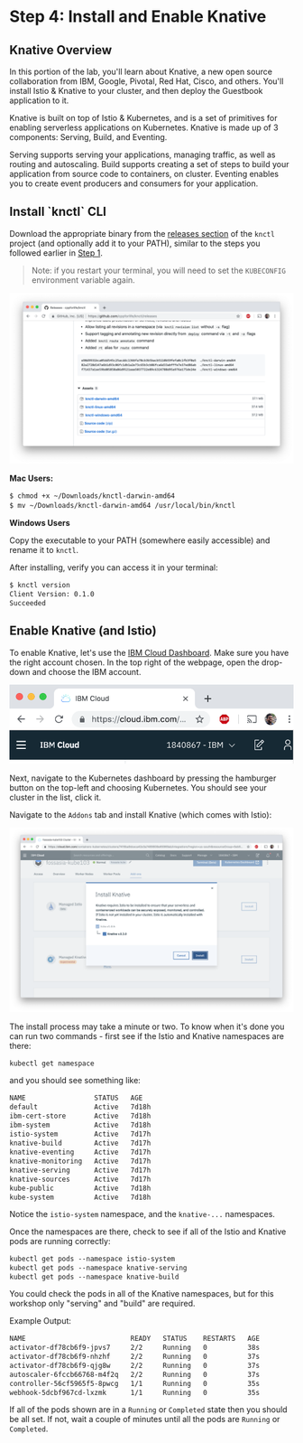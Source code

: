 # Step 4: Install and Enable Knative

## Knative Overview

In this portion of the lab, you'll learn about Knative, a new open source collaboration from IBM, Google, Pivotal, Red Hat, Cisco, and others. You'll install Istio & Knative to your cluster, and then deploy the Guestbook application to it.

Knative is built on top of Istio & Kubernetes, and is a set of primitives for enabling serverless applications on Kubernetes. Knative is made up of 3 components: Serving, Build, and Eventing.

Serving supports serving your applications, managing traffic, as well as routing and autoscaling. Build supports creating a set of steps to build your application from source code to containers, on cluster. Eventing enables you to create event producers and consumers for your application.

## Install \`knctl\` CLI

Download the appropriate binary from the [releases section](https://github.com/cppforlife/knctl/releases) of the `knctl` project \(and optionally add it to your PATH\), similar to the steps you followed earlier in [Step 1](step1.md#download-the-kubernetes-cli). 

> Note: if you restart your terminal, you will need to set the `KUBECONFIG` environment variable again.

![](.gitbook/assets/screen-shot-2019-03-14-at-2.02.09-pm.png)

**Mac Users:**

```bash
$ chmod +x ~/Downloads/knctl-darwin-amd64
$ mv ~/Downloads/knctl-darwin-amd64 /usr/local/bin/knctl
```

**Windows Users**

Copy the executable to your PATH \(somewhere easily accessible\) and rename it to `knctl`.

After installing, verify you can access it in your terminal:

```text
$ knctl version
Client Version: 0.1.0
Succeeded
```

## Enable Knative \(and Istio\)

To enable Knative, let's use the [IBM Cloud Dashboard](https://cloud.ibm.com/). Make sure you have the right account chosen. In the top right of the webpage, open the drop-down and choose the IBM account.

![](.gitbook/assets/screen-shot-2019-03-14-at-1.40.35-pm.png)

Next, navigate to the Kubernetes dashboard by pressing the hamburger button on the top-left and choosing Kubernetes. You should see your cluster in the list, click it.

Navigate to the `Addons` tab and install Knative \(which comes with Istio\):

![](.gitbook/assets/screen-shot-2019-03-14-at-1.42.13-pm.png)

The install process may take a minute or two. To know when it's done you can run two commands - first see if the Istio and Knative namespaces are there:

```text
kubectl get namespace
```

and you should see something like:

```text
NAME                 STATUS   AGE
default              Active   7d18h
ibm-cert-store       Active   7d18h
ibm-system           Active   7d18h
istio-system         Active   7d17h
knative-build        Active   7d17h
knative-eventing     Active   7d17h
knative-monitoring   Active   7d17h
knative-serving      Active   7d17h
knative-sources      Active   7d17h
kube-public          Active   7d18h
kube-system          Active   7d18h
```

Notice the `istio-system` namespace, and the `knative-...` namespaces.

Once the namespaces are there, check to see if all of the Istio and Knative pods are running correctly:

```text
kubectl get pods --namespace istio-system
kubectl get pods --namespace knative-serving
kubectl get pods --namespace knative-build
```

You could check the pods in all of the Knative namespaces, but for this workshop only "serving" and "build" are required.

Example Output:

```text
NAME                          READY   STATUS    RESTARTS   AGE
activator-df78cb6f9-jpvs7     2/2     Running   0          38s
activator-df78cb6f9-nhzhf     2/2     Running   0          37s
activator-df78cb6f9-qjg8w     2/2     Running   0          37s
autoscaler-6fccb66768-m4f2q   2/2     Running   0          37s
controller-56cf5965f5-8pwcg   1/1     Running   0          35s
webhook-5dcbf967cd-lxzmk      1/1     Running   0          35s
```

If all of the pods shown are in a `Running` or `Completed` state then you should be all set. If not, wait a couple of minutes until all the pods are `Running` or `Completed`.

